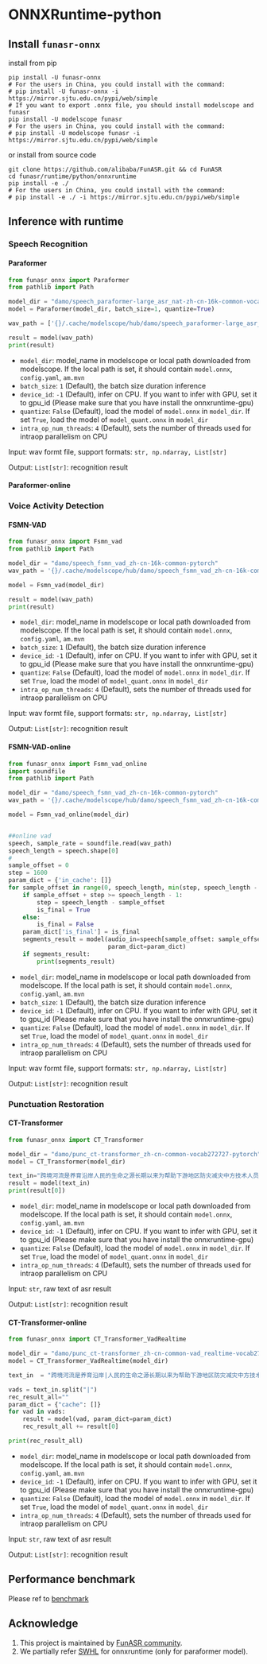 # ONNXRuntime-python

## Install `funasr-onnx`

install from pip

```shell
pip install -U funasr-onnx
# For the users in China, you could install with the command:
# pip install -U funasr-onnx -i https://mirror.sjtu.edu.cn/pypi/web/simple
# If you want to export .onnx file, you should install modelscope and funasr
pip install -U modelscope funasr
# For the users in China, you could install with the command:
# pip install -U modelscope funasr -i https://mirror.sjtu.edu.cn/pypi/web/simple
```

or install from source code

```shell
git clone https://github.com/alibaba/FunASR.git && cd FunASR
cd funasr/runtime/python/onnxruntime
pip install -e ./
# For the users in China, you could install with the command:
# pip install -e ./ -i https://mirror.sjtu.edu.cn/pypi/web/simple
```

## Inference with runtime

### Speech Recognition

#### Paraformer

 ```python
from funasr_onnx import Paraformer
from pathlib import Path

model_dir = "damo/speech_paraformer-large_asr_nat-zh-cn-16k-common-vocab8404-pytorch"
model = Paraformer(model_dir, batch_size=1, quantize=True)

wav_path = ['{}/.cache/modelscope/hub/damo/speech_paraformer-large_asr_nat-zh-cn-16k-common-vocab8404-pytorch/example/asr_example.wav'.format(Path.home())]

result = model(wav_path)
print(result)
 ```

- `model_dir`: model_name in modelscope or local path downloaded from modelscope. If the local path is set, it should contain `model.onnx`, `config.yaml`, `am.mvn`
- `batch_size`: `1` (Default), the batch size duration inference
- `device_id`: `-1` (Default), infer on CPU. If you want to infer with GPU, set it to gpu_id (Please make sure that you have install the onnxruntime-gpu)
- `quantize`: `False` (Default), load the model of `model.onnx` in `model_dir`. If set `True`, load the model of `model_quant.onnx` in `model_dir`
- `intra_op_num_threads`: `4` (Default), sets the number of threads used for intraop parallelism on CPU

Input: wav formt file, support formats: `str, np.ndarray, List[str]`

Output: `List[str]`: recognition result

#### Paraformer-online

### Voice Activity Detection

#### FSMN-VAD

```python
from funasr_onnx import Fsmn_vad
from pathlib import Path

model_dir = "damo/speech_fsmn_vad_zh-cn-16k-common-pytorch"
wav_path = '{}/.cache/modelscope/hub/damo/speech_fsmn_vad_zh-cn-16k-common-pytorch/example/vad_example.wav'.format(Path.home())

model = Fsmn_vad(model_dir)

result = model(wav_path)
print(result)
```

- `model_dir`: model_name in modelscope or local path downloaded from modelscope. If the local path is set, it should contain `model.onnx`, `config.yaml`, `am.mvn`
- `batch_size`: `1` (Default), the batch size duration inference
- `device_id`: `-1` (Default), infer on CPU. If you want to infer with GPU, set it to gpu_id (Please make sure that you have install the onnxruntime-gpu)
- `quantize`: `False` (Default), load the model of `model.onnx` in `model_dir`. If set `True`, load the model of `model_quant.onnx` in `model_dir`
- `intra_op_num_threads`: `4` (Default), sets the number of threads used for intraop parallelism on CPU

Input: wav formt file, support formats: `str, np.ndarray, List[str]`

Output: `List[str]`: recognition result

#### FSMN-VAD-online

```python
from funasr_onnx import Fsmn_vad_online
import soundfile
from pathlib import Path

model_dir = "damo/speech_fsmn_vad_zh-cn-16k-common-pytorch"
wav_path = '{}/.cache/modelscope/hub/damo/speech_fsmn_vad_zh-cn-16k-common-pytorch/example/vad_example.wav'.format(Path.home())

model = Fsmn_vad_online(model_dir)


##online vad
speech, sample_rate = soundfile.read(wav_path)
speech_length = speech.shape[0]
#
sample_offset = 0
step = 1600
param_dict = {'in_cache': []}
for sample_offset in range(0, speech_length, min(step, speech_length - sample_offset)):
    if sample_offset + step >= speech_length - 1:
        step = speech_length - sample_offset
        is_final = True
    else:
        is_final = False
    param_dict['is_final'] = is_final
    segments_result = model(audio_in=speech[sample_offset: sample_offset + step],
                            param_dict=param_dict)
    if segments_result:
        print(segments_result)
```

- `model_dir`: model_name in modelscope or local path downloaded from modelscope. If the local path is set, it should contain `model.onnx`, `config.yaml`, `am.mvn`
- `batch_size`: `1` (Default), the batch size duration inference
- `device_id`: `-1` (Default), infer on CPU. If you want to infer with GPU, set it to gpu_id (Please make sure that you have install the onnxruntime-gpu)
- `quantize`: `False` (Default), load the model of `model.onnx` in `model_dir`. If set `True`, load the model of `model_quant.onnx` in `model_dir`
- `intra_op_num_threads`: `4` (Default), sets the number of threads used for intraop parallelism on CPU

Input: wav formt file, support formats: `str, np.ndarray, List[str]`

Output: `List[str]`: recognition result

### Punctuation Restoration

#### CT-Transformer

```python
from funasr_onnx import CT_Transformer

model_dir = "damo/punc_ct-transformer_zh-cn-common-vocab272727-pytorch"
model = CT_Transformer(model_dir)

text_in="跨境河流是养育沿岸人民的生命之源长期以来为帮助下游地区防灾减灾中方技术人员在上游地区极为恶劣的自然条件下克服巨大困难甚至冒着生命危险向印方提供汛期水文资料处理紧急事件中方重视印方在跨境河流问题上的关切愿意进一步完善双方联合工作机制凡是中方能做的我们都会去做而且会做得更好我请印度朋友们放心中国在上游的任何开发利用都会经过科学规划和论证兼顾上下游的利益"
result = model(text_in)
print(result[0])
```

- `model_dir`: model_name in modelscope or local path downloaded from modelscope. If the local path is set, it should contain `model.onnx`, `config.yaml`, `am.mvn`
- `device_id`: `-1` (Default), infer on CPU. If you want to infer with GPU, set it to gpu_id (Please make sure that you have install the onnxruntime-gpu)
- `quantize`: `False` (Default), load the model of `model.onnx` in `model_dir`. If set `True`, load the model of `model_quant.onnx` in `model_dir`
- `intra_op_num_threads`: `4` (Default), sets the number of threads used for intraop parallelism on CPU

Input: `str`, raw text of asr result

Output: `List[str]`: recognition result

#### CT-Transformer-online

```python
from funasr_onnx import CT_Transformer_VadRealtime

model_dir = "damo/punc_ct-transformer_zh-cn-common-vad_realtime-vocab272727"
model = CT_Transformer_VadRealtime(model_dir)

text_in  = "跨境河流是养育沿岸|人民的生命之源长期以来为帮助下游地区防灾减灾中方技术人员|在上游地区极为恶劣的自然条件下克服巨大困难甚至冒着生命危险|向印方提供汛期水文资料处理紧急事件中方重视印方在跨境河流>问题上的关切|愿意进一步完善双方联合工作机制|凡是|中方能做的我们|都会去做而且会做得更好我请印度朋友们放心中国在上游的|任何开发利用都会经过科学|规划和论证兼顾上下游的利益"

vads = text_in.split("|")
rec_result_all=""
param_dict = {"cache": []}
for vad in vads:
    result = model(vad, param_dict=param_dict)
    rec_result_all += result[0]

print(rec_result_all)
```

- `model_dir`: model_name in modelscope or local path downloaded from modelscope. If the local path is set, it should contain `model.onnx`, `config.yaml`, `am.mvn`
- `device_id`: `-1` (Default), infer on CPU. If you want to infer with GPU, set it to gpu_id (Please make sure that you have install the onnxruntime-gpu)
- `quantize`: `False` (Default), load the model of `model.onnx` in `model_dir`. If set `True`, load the model of `model_quant.onnx` in `model_dir`
- `intra_op_num_threads`: `4` (Default), sets the number of threads used for intraop parallelism on CPU

Input: `str`, raw text of asr result

Output: `List[str]`: recognition result

## Performance benchmark

Please ref to [benchmark](https://github.com/alibaba-damo-academy/FunASR/blob/main/funasr/runtime/docs/benchmark_onnx.md)

## Acknowledge

1. This project is maintained by [FunASR community](https://github.com/alibaba-damo-academy/FunASR).
2. We partially refer [SWHL](https://github.com/RapidAI/RapidASR) for onnxruntime (only for paraformer model).
